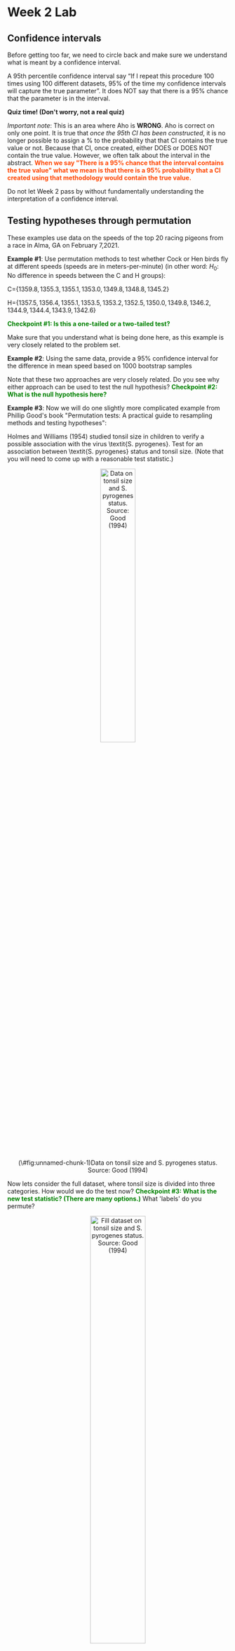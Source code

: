 Week 2 Lab
=============

Confidence intervals
-----------------------

Before getting too far, we need to circle back and make sure we understand what is meant by a confidence interval. 

A 95th percentile confidence interval say “If I repeat this procedure 100 times using 100 different datasets, 95% of the time my confidence intervals will capture the true parameter”. It does NOT say that there is a 95% chance that the parameter is in the interval.

**Quiz time! (Don't worry, not a real quiz)**

*Important note*: This is an area where Aho is **WRONG**. Aho is correct on only one point. It is true that *once the 95th CI has been constructed*, it is no longer possible to assign a $\%$ to the probability that that CI contains the true value or not. Because that CI, once created, either DOES or DOES NOT contain the true value. However, we often talk about the interval in the abstract. **<span style="color: orangered;">When we say "There is a 95$\%$ chance that the interval contains the true value" what we mean is that there is a 95$\%$ probability that a CI created using that methodology would contain the true value.</span>**

Do not let Week 2 pass by without fundamentally understanding the interpretation of a confidence interval. 

Testing hypotheses through permutation
------------------------------------

These examples use data on the speeds of the top 20 racing pigeons from a race in Alma, GA on February 7,2021. 

**Example #1**: Use permutation methods to test whether Cock or Hen birds fly at different speeds (speeds are in meters-per-minute) (in other word: $H_{0}$: No difference in speeds between the C and H groups):

C=$\{1359.8,1355.3,1355.1,1353.0,1349.8,1348.8,1345.2\}$

H=$\{1357.5,1356.4,1355.1,1353.5,1353.2,1352.5,1350.0,1349.8,1346.2,1344.9,1344.4,1343.9,1342.6\}$

**<span style="color: green;">Checkpoint #1: Is this a one-tailed or a two-tailed test?</span>**

Make sure that you understand what is being done here, as this example is very closely related to the problem set.


**Example #2**: Using the same data, provide a 95% confidence interval for the difference in mean speed based on 1000 bootstrap samples

Note that these two approaches are very closely related. Do you see why either approach can be used to test the null hypothesis? **<span style="color: green;">Checkpoint #2: What is the null hypothesis here?</span>**

**Example #3**: Now we will do one slightly more complicated example from Phillip Good's book "Permutation tests: A practical guide to resampling methods and testing hypotheses":

Holmes and Williams (1954) studied tonsil size in children to verify a possible association with the virus \textit{S. pyrogenes}. Test for an association between \textit{S. pyrogenes} status and tonsil size. (Note that you will need to come up with a reasonable test statistic.)

<div class="figure" style="text-align: center">
<img src="Table2categories.png" alt="Data on tonsil size and S. pyrogenes status. Source: Good (1994)" width="40%" />
<p class="caption">(\#fig:unnamed-chunk-1)Data on tonsil size and S. pyrogenes status. Source: Good (1994)</p>
</div>

Now lets consider the full dataset, where tonsil size is divided into three categories. How would we do the test now? **<span style="color: green;">Checkpoint #3: What is the new test statistic? (There are many options.)</span>** What 'labels' do you permute?

<div class="figure" style="text-align: center">
<img src="Table3categories.png" alt="Fill dataset on tonsil size and S. pyrogenes status. Source: Good (1994)" width="50%" />
<p class="caption">(\#fig:unnamed-chunk-2)Fill dataset on tonsil size and S. pyrogenes status. Source: Good (1994)</p>
</div>

Basics of bootstrap and jackknife
------------------------------------

To get started with bootstrap and jackknife techniques, we start by working through a very simple example. First we simulate some data


```r
x<-seq(0,9,by=1)
```

This will constutute our "data". Let's print the result of sampling with replacement to get a sense for it...


```r
table(sample(x,size=length(x),replace=T))
```

```
## 
## 1 2 3 6 7 8 9 
## 2 1 3 1 1 1 1
```

Now we will write a little script to take bootstrap samples and calculate the means of each of these bootstrap samples


```r
xmeans<-vector(length=1000)
for (i in 1:1000)
  {
  xmeans[i]<-mean(sample(x,replace=T))
  }
```

The actual number of bootstrapped samples is arbitrary *at this point* but there are ways of characterizing the precision of the bootstrap (jackknife-after-bootstrap) which might inform the number of bootstrap samples needed. *In practice*, people tend to pick some arbitrary but large number of bootstrap samples because computers are so fast that it is often easy to draw far more samples than are actually needed. When calculation of the statistic is slow (as might be the case if you are using the samples to construct a phylogeny, for example), then you would need to be more concerned with the number of bootstrap samples. 

First, lets just look at a histogram of the bootstrapped means and plot the actual sample mean on the histogram for comparison



```r
hist(xmeans,breaks=30,col="pink")
abline(v=mean(x),lwd=2)
```

<img src="Week-2-lab_files/figure-html/unnamed-chunk-6-1.png" width="672" />

Calculating bias and standard error
-----------------------------------

From these we can calculate the bias and standard deviation for the mean (which is the "statistic"):

$$
\widehat{Bias_{boot}} = \left(\frac{1}{k}\sum^{k}_{i=1}\theta^{*}_{i}\right)-\hat{\theta}
$$


```r
bias.boot<-mean(xmeans)-mean(x)
bias.boot
```

```
## [1] 0.0073
```

```r
hist(xmeans,breaks=30,col="pink")
abline(v=mean(x),lwd=5,col="black")
abline(v=mean(xmeans),lwd=2,col="yellow")
```

<img src="Week-2-lab_files/figure-html/unnamed-chunk-7-1.png" width="672" />

$$
\widehat{s.e._{boot}} = \sqrt{\frac{1}{k-1}\sum^{k}_{i=1}(\theta^{*}_{i}-\bar{\theta^{*}})^{2}}
$$


```r
se.boot<-sd(xmeans)
```

We can find the confidence intervals in two ways:

Method #1: Assume the bootstrap statistics are normally distributed


```r
LL.boot<-mean(xmeans)-1.96*se.boot #where did 1.96 come from?
UL.boot<-mean(xmeans)+1.96*se.boot
LL.boot
```

```
## [1] 2.700943
```

```r
UL.boot
```

```
## [1] 6.313657
```

Method #2: Simply take the quantiles of the bootstrap statistics


```r
quantile(xmeans,c(0.025,0.975))
```

```
##  2.5% 97.5% 
##   2.6   6.3
```

Let's compare this to what we would have gotten if we had used normal distribution theory. First we have to calculate the standard error:


```r
se.normal<-sqrt(var(x)/length(x))
LL.normal<-mean(x)-qt(0.975,length(x)-1)*se.normal
UL.normal<-mean(x)+qt(0.975,length(x)-1)*se.normal
LL.normal
```

```
## [1] 2.334149
```

```r
UL.normal
```

```
## [1] 6.665851
```

In this case, the confidence intervals we got from the normal distribution theory are too wide.

**<span style="color: green;">Checkpoint #4: Does it make sense why the normal distribution theory intervals are too wide?</span>** Because the original were were uniformly distributed, the data has higher variance than would be expected and therefore the standard error is higher than would be expected.

There are two packages that provide functions for bootstrapping, 'boot' and 'boostrap'. We will start by using the 'bootstrap' package, which was originally designed for Efron and Tibshirani's monograph on the bootstrap. 

To test the main functionality of the 'bootstrap' package, we will use the data we already have. The 'bootstrap' function requires the input of a user-defined function to calculate the statistic of interest. Here I will write a function that calculates the mean of the input values.


```r
library(bootstrap)
theta<-function(x)
  {
    mean(x)
  }
results<-bootstrap(x=x,nboot=1000,theta=theta)
results
```

```
## $thetastar
##    [1] 4.7 4.0 4.0 4.2 5.2 5.5 3.9 5.0 5.0 5.1 5.1 4.5 6.1 3.6 5.4 5.2 5.0 3.6
##   [19] 2.9 5.2 5.8 3.8 5.1 2.8 3.6 5.7 2.1 4.6 5.2 3.9 3.9 2.4 4.3 3.5 5.2 4.1
##   [37] 5.0 6.2 5.0 4.2 4.7 4.7 6.2 3.0 6.3 4.0 3.5 3.6 6.1 3.9 4.3 4.6 4.2 5.0
##   [55] 4.1 3.4 2.0 4.4 4.0 4.1 5.1 3.7 5.8 5.0 5.9 3.5 4.9 5.5 4.7 4.8 3.6 4.2
##   [73] 4.0 5.1 4.6 5.0 5.9 5.5 4.7 3.1 4.7 5.8 6.3 5.8 5.5 5.2 4.5 4.2 4.1 5.2
##   [91] 5.8 5.0 3.5 5.9 3.9 5.4 4.0 4.0 4.8 4.2 4.1 4.2 4.5 2.9 6.2 6.0 5.2 5.2
##  [109] 5.4 5.0 4.3 5.8 5.3 4.7 3.3 4.7 4.0 5.7 2.4 4.9 4.4 5.9 5.1 4.3 3.5 4.6
##  [127] 4.3 5.9 4.4 3.4 3.4 3.9 3.1 4.7 4.0 5.0 6.0 5.0 6.5 5.7 4.3 4.9 4.9 3.9
##  [145] 4.4 5.2 4.7 5.2 3.4 3.4 5.7 4.0 4.8 4.0 4.4 4.1 4.2 3.4 3.6 4.0 5.9 4.9
##  [163] 5.1 4.7 7.7 3.9 4.6 6.7 5.0 4.2 4.0 4.7 5.4 3.9 3.3 4.5 2.9 4.9 3.7 3.2
##  [181] 4.2 2.1 4.9 3.8 5.5 3.6 4.5 3.9 5.2 3.6 5.5 5.6 4.6 3.9 4.4 4.3 5.3 4.7
##  [199] 4.4 5.1 3.9 5.8 4.6 3.7 3.6 4.3 4.4 4.3 4.5 3.7 2.9 4.4 5.3 3.2 4.4 4.4
##  [217] 4.2 4.8 4.5 4.7 4.6 4.7 4.8 3.8 2.9 4.2 4.5 4.2 5.6 4.9 4.6 4.9 4.1 4.4
##  [235] 3.7 2.2 3.6 4.3 4.6 3.4 3.5 4.5 5.5 4.6 3.5 4.0 2.9 3.8 5.5 4.7 4.4 5.2
##  [253] 4.7 5.4 4.5 2.6 5.3 5.7 4.8 4.9 5.0 6.8 5.2 5.0 4.4 5.6 3.4 3.8 2.8 4.9
##  [271] 5.3 5.0 4.8 4.0 3.9 5.3 5.3 4.3 3.8 4.6 4.9 4.4 4.7 5.0 5.0 4.5 3.4 5.8
##  [289] 4.9 5.7 4.1 5.8 7.2 4.4 3.8 3.9 4.6 4.6 4.3 3.9 3.8 4.4 4.3 4.1 3.8 4.0
##  [307] 3.0 3.8 5.6 3.6 5.7 4.6 4.1 3.8 3.8 6.2 5.3 4.2 2.1 5.3 3.4 3.0 4.4 5.5
##  [325] 3.8 4.8 3.6 3.2 4.7 4.5 6.0 2.6 4.7 6.8 5.8 5.1 5.9 4.1 2.5 4.9 4.7 5.0
##  [343] 4.4 5.7 5.3 5.0 3.8 4.2 5.3 3.8 5.2 4.8 3.4 4.6 3.6 3.3 4.1 4.9 4.2 4.3
##  [361] 4.7 3.8 4.3 5.4 4.4 4.8 3.4 3.7 4.0 3.8 4.1 4.5 5.0 3.4 5.2 4.7 4.5 3.9
##  [379] 4.3 4.2 4.3 4.9 4.4 5.3 3.6 6.0 2.8 4.0 6.7 4.1 3.6 2.8 4.5 5.7 4.5 5.1
##  [397] 4.6 5.5 6.9 5.3 5.0 5.9 4.4 5.9 4.2 3.8 3.5 3.6 4.2 3.8 6.0 6.2 4.0 7.0
##  [415] 2.9 3.6 4.3 4.7 2.9 4.7 5.0 3.7 5.0 4.2 4.3 4.4 5.8 5.7 5.8 3.8 4.3 3.9
##  [433] 5.1 3.4 3.6 4.9 5.2 4.7 5.4 5.0 4.9 5.3 6.4 3.6 6.2 6.4 4.5 6.4 3.6 4.6
##  [451] 4.6 2.8 3.1 3.4 5.6 4.9 5.7 4.3 5.4 6.0 3.9 5.5 3.8 5.0 3.3 4.3 4.7 4.9
##  [469] 3.8 3.3 3.2 4.3 3.1 4.8 5.0 5.2 3.1 5.8 2.7 4.2 6.1 3.9 4.1 3.8 4.5 5.1
##  [487] 3.5 3.8 5.1 5.1 4.2 4.4 4.5 2.3 3.7 6.3 4.1 4.6 4.0 4.2 7.3 3.9 4.0 3.0
##  [505] 5.3 6.4 4.5 5.3 4.0 4.5 6.0 2.8 4.0 2.7 2.9 3.8 4.9 5.2 5.1 4.8 3.4 6.1
##  [523] 3.6 4.7 6.9 6.4 5.2 3.1 5.1 5.0 5.8 3.6 4.2 5.2 5.1 5.1 4.8 5.5 4.6 4.2
##  [541] 2.9 4.4 6.4 5.1 5.1 4.4 3.8 3.3 3.9 4.7 4.4 3.9 4.3 4.8 5.6 5.2 5.4 3.5
##  [559] 5.4 5.7 4.8 5.5 3.4 5.1 6.1 4.6 4.7 4.7 4.6 2.9 5.8 3.9 3.4 5.1 3.8 3.4
##  [577] 3.7 3.0 4.8 5.3 4.1 3.8 4.3 6.8 3.6 4.7 5.5 5.6 3.9 5.3 3.5 2.7 4.6 4.9
##  [595] 3.9 3.5 2.2 4.7 3.4 4.2 3.4 6.2 5.1 5.6 4.0 3.0 5.5 5.2 3.9 5.6 3.1 5.2
##  [613] 4.3 5.9 5.1 5.0 3.9 5.2 5.4 5.2 5.4 4.6 4.0 5.0 4.1 3.5 5.6 3.7 3.8 4.4
##  [631] 3.4 4.8 6.0 3.4 4.5 5.1 4.0 4.8 4.8 4.6 3.2 4.5 3.1 4.8 4.4 3.7 4.1 6.6
##  [649] 3.4 3.6 4.8 5.4 5.5 4.5 4.1 3.0 4.0 4.6 4.5 4.8 4.7 4.4 4.8 5.0 4.2 3.1
##  [667] 3.2 4.6 5.9 5.0 4.5 3.6 3.3 4.4 3.1 5.3 3.7 6.1 3.6 4.4 4.3 5.4 6.1 5.8
##  [685] 4.5 5.1 3.5 5.0 4.2 3.8 5.1 4.6 4.3 5.6 5.9 5.7 4.6 3.8 4.4 3.7 5.4 5.1
##  [703] 4.1 4.0 5.8 4.8 5.2 5.9 4.0 5.3 4.8 2.8 4.2 4.0 4.7 5.5 3.2 4.2 5.7 2.9
##  [721] 3.7 3.8 3.8 3.2 5.5 4.2 4.9 3.4 5.0 4.5 3.3 4.5 4.3 5.4 5.8 4.6 5.1 3.8
##  [739] 4.9 5.2 4.9 5.6 4.0 3.6 4.8 3.9 7.0 4.6 4.7 3.1 4.6 4.8 4.1 5.0 4.3 3.9
##  [757] 6.3 3.2 6.2 5.6 3.8 5.6 4.4 4.2 3.0 5.6 5.0 5.0 2.4 6.5 4.3 3.9 4.6 4.9
##  [775] 3.3 4.4 4.2 5.8 2.6 6.1 5.3 4.3 3.0 4.8 3.5 4.6 5.1 4.1 3.7 4.8 5.3 6.8
##  [793] 4.8 5.6 4.5 5.3 5.4 4.3 4.1 4.9 5.5 4.0 4.2 4.8 4.9 6.5 4.4 4.6 3.6 2.4
##  [811] 4.3 3.2 4.6 3.3 4.7 3.5 4.0 5.6 3.4 4.9 6.2 3.9 4.3 4.5 5.8 3.7 4.3 4.6
##  [829] 4.4 4.5 2.9 4.9 5.0 2.6 4.1 4.3 5.8 4.3 5.9 4.1 5.4 5.1 3.8 4.1 2.9 4.9
##  [847] 5.2 4.6 5.3 4.8 4.1 3.7 4.7 3.0 3.4 4.5 5.5 4.5 3.0 6.3 4.2 5.3 4.1 6.8
##  [865] 4.7 4.6 3.7 4.1 4.1 3.9 5.6 5.3 4.2 5.8 4.1 4.3 3.9 5.7 5.2 5.0 4.0 4.7
##  [883] 3.5 3.0 4.4 5.8 5.0 6.0 5.6 5.3 4.6 3.5 6.6 2.8 4.3 5.7 4.2 5.1 4.7 5.7
##  [901] 5.8 5.2 4.5 3.7 4.8 3.2 3.1 3.9 3.4 4.8 5.7 3.5 5.5 5.5 5.6 5.4 3.9 5.3
##  [919] 3.4 5.6 3.2 4.9 3.5 4.9 4.5 5.2 4.6 5.4 4.4 5.0 5.0 4.4 4.3 6.8 4.7 5.1
##  [937] 3.5 5.7 5.7 5.2 4.8 4.9 4.7 3.5 4.8 3.9 4.2 3.4 4.1 3.9 5.9 4.5 5.4 3.2
##  [955] 4.2 3.7 6.1 4.5 4.6 5.0 3.4 2.2 4.6 3.7 3.0 5.1 3.0 4.9 3.7 5.2 5.4 6.0
##  [973] 4.9 4.8 3.3 4.9 3.7 4.5 6.3 3.7 5.2 5.1 4.5 5.1 4.2 5.9 3.8 2.0 4.5 3.1
##  [991] 5.5 4.8 4.9 5.6 3.6 3.1 2.8 3.8 5.3 4.6
## 
## $func.thetastar
## NULL
## 
## $jack.boot.val
## NULL
## 
## $jack.boot.se
## NULL
## 
## $call
## bootstrap(x = x, nboot = 1000, theta = theta)
```

```r
quantile(results$thetastar,c(0.025,0.975))
```

```
##  2.5% 97.5% 
##   2.8   6.4
```

Notice that we get exactly what we got last time. This illustrates an important point, which is that the bootstrap functions are often no easier to use than something you could write yourself.

You can also define a function of the bootstrapped statistics (we have been calling this theta) to pull out immediately any summary statistics you are interested in from the bootstrapped thetas.

Here I will write a function that calculates the bias of my estimate of the mean (which is 4.5 [i.e. the mean of the number 0,1,2,3,4,5,6,7,8,9])


```r
bias<-function(x)
  {
  mean(x)-4.5
  }
results<-bootstrap(x=x,nboot=1000,theta=theta,func=bias)
results
```

```
## $thetastar
##    [1] 4.6 4.0 4.0 3.9 4.5 5.1 4.4 4.7 2.4 4.9 4.4 5.0 4.6 5.2 5.3 3.2 4.9 4.3
##   [19] 3.2 4.1 4.0 5.4 5.3 4.7 5.1 5.3 5.1 4.9 4.7 4.3 5.0 6.0 5.2 4.7 4.2 5.1
##   [37] 4.0 5.4 2.9 4.2 3.2 3.9 5.0 4.4 4.6 3.6 4.7 4.7 5.8 4.1 4.3 5.3 4.7 3.4
##   [55] 5.7 3.6 4.1 2.5 5.1 4.1 6.3 3.2 4.6 3.6 3.5 4.8 5.0 4.5 4.7 5.3 5.2 5.3
##   [73] 5.1 5.5 3.0 4.6 2.2 5.2 4.8 5.3 3.9 5.9 4.8 4.2 4.3 4.6 4.4 5.9 4.2 5.5
##   [91] 3.6 2.9 4.1 5.7 5.2 4.8 4.6 3.8 6.5 3.5 4.8 3.6 3.5 5.6 4.2 5.6 4.3 3.9
##  [109] 3.8 3.5 3.7 2.4 4.5 3.9 3.6 4.5 4.6 4.1 2.6 4.4 2.9 4.6 4.6 3.7 3.1 4.0
##  [127] 4.8 4.2 4.9 5.6 3.8 4.1 5.0 3.8 2.7 3.0 4.3 5.1 6.0 4.8 4.8 5.0 5.4 4.1
##  [145] 4.7 4.3 6.0 3.6 5.0 7.2 4.5 3.7 4.6 2.9 3.6 3.5 5.1 3.8 3.7 6.2 3.8 3.1
##  [163] 4.8 4.6 4.3 3.6 2.8 4.7 3.6 3.9 4.9 5.2 5.9 4.9 3.8 4.8 5.1 5.3 4.6 4.7
##  [181] 3.5 3.3 5.2 4.3 4.0 7.1 5.2 4.0 4.7 4.9 5.8 4.8 5.5 4.2 4.7 4.5 4.1 5.4
##  [199] 4.1 5.3 3.7 6.6 6.2 4.3 3.3 4.6 3.4 5.1 5.4 4.8 5.2 4.3 3.9 5.7 5.9 3.0
##  [217] 4.7 4.6 4.3 4.4 4.4 4.4 4.4 4.1 6.0 3.0 3.3 6.1 5.5 4.5 4.0 5.2 4.4 7.1
##  [235] 4.3 4.8 4.3 4.3 4.4 3.6 4.8 3.9 5.9 4.9 5.0 2.9 3.8 4.2 5.4 4.5 5.3 3.6
##  [253] 4.2 3.4 6.2 4.3 4.5 5.0 4.4 4.5 3.4 3.4 5.5 2.9 4.0 4.7 3.1 4.2 5.6 4.1
##  [271] 4.4 4.8 4.0 4.8 6.1 4.8 4.8 4.1 4.2 5.6 3.8 4.6 4.9 3.6 4.4 5.3 4.5 4.9
##  [289] 4.3 4.8 3.7 4.3 4.7 4.4 5.6 5.0 5.1 5.5 3.7 4.2 4.6 3.6 7.0 3.4 5.2 3.9
##  [307] 4.5 2.3 5.0 5.4 3.1 4.8 5.8 4.2 5.1 3.9 4.1 3.7 4.9 3.1 5.0 3.9 4.0 4.5
##  [325] 3.7 3.8 4.8 5.7 5.8 3.4 3.3 5.7 3.9 4.4 6.0 3.0 2.8 4.9 5.0 5.1 4.3 4.4
##  [343] 2.6 4.6 4.4 4.0 4.5 2.2 3.0 3.5 3.6 5.4 4.8 5.0 5.1 3.7 4.8 4.9 4.1 5.5
##  [361] 5.2 5.5 4.7 6.8 4.5 6.0 3.2 4.6 5.1 4.7 5.4 5.1 5.0 5.6 4.0 4.7 3.5 5.1
##  [379] 5.6 2.3 1.9 5.4 3.6 5.3 5.9 3.9 4.5 4.2 3.9 4.2 4.1 4.1 4.9 5.7 3.1 5.3
##  [397] 5.3 3.9 4.9 3.7 4.3 3.6 5.6 4.1 6.1 5.0 6.3 4.4 4.5 4.1 3.6 5.8 5.4 6.1
##  [415] 4.4 5.3 6.0 4.2 5.1 5.0 4.7 5.6 3.5 6.1 4.3 4.4 5.5 2.4 6.0 4.5 5.5 6.2
##  [433] 4.3 3.9 5.1 3.4 3.6 5.7 3.5 5.4 4.6 5.1 5.2 4.7 4.4 4.2 4.4 3.8 3.8 3.6
##  [451] 5.0 5.3 4.4 4.5 2.9 3.6 3.2 3.8 5.4 4.3 4.1 4.9 3.7 5.5 4.9 4.5 2.9 4.9
##  [469] 6.2 5.4 3.9 3.9 3.8 4.8 3.5 4.3 5.7 5.8 3.0 5.1 3.7 4.9 3.6 6.3 5.9 4.2
##  [487] 5.4 5.0 5.1 4.6 3.8 4.1 3.2 4.5 4.2 3.5 4.1 4.0 6.0 4.1 3.3 2.5 3.9 4.0
##  [505] 3.3 6.1 4.4 5.7 5.5 4.1 3.9 4.3 6.2 3.9 3.3 5.2 3.9 2.5 3.7 4.9 5.9 4.4
##  [523] 5.4 4.8 5.1 4.6 4.9 6.4 3.4 4.9 4.6 3.2 5.7 4.6 5.5 3.7 4.9 4.4 6.2 5.9
##  [541] 6.5 4.5 4.4 4.6 3.8 3.9 4.4 3.4 5.3 5.5 5.9 5.3 5.2 3.1 5.8 4.5 4.2 5.7
##  [559] 4.4 3.3 4.4 3.4 2.9 3.7 4.1 4.9 4.7 5.1 4.4 4.0 3.6 4.4 4.3 3.4 3.7 5.6
##  [577] 3.8 3.0 3.9 4.0 5.9 3.6 3.9 5.1 4.5 4.6 4.2 6.2 3.9 5.4 5.0 4.4 4.1 4.5
##  [595] 5.5 3.8 5.4 4.4 5.5 4.7 3.9 4.3 5.6 3.2 4.8 3.5 4.4 6.0 3.0 4.6 3.1 3.6
##  [613] 5.8 3.3 3.5 4.3 4.1 3.7 4.6 3.4 4.4 5.4 4.8 4.2 6.6 5.1 3.9 3.7 3.4 4.5
##  [631] 3.7 5.1 4.1 5.9 6.1 5.4 4.3 5.5 4.4 6.7 4.6 3.7 4.0 4.9 3.9 3.4 5.6 3.2
##  [649] 5.1 4.3 5.1 5.4 4.4 3.8 3.5 5.2 3.3 4.8 4.8 5.0 5.5 3.9 4.6 4.4 2.9 5.3
##  [667] 4.1 4.8 4.2 3.3 3.3 4.7 4.4 4.2 2.9 4.5 5.5 4.9 4.6 5.2 4.2 5.1 5.5 4.3
##  [685] 6.1 5.9 4.3 6.0 3.5 4.6 5.6 5.0 4.7 4.3 5.7 5.0 4.7 4.5 6.1 5.1 5.4 5.0
##  [703] 4.2 4.9 4.7 4.1 4.0 3.7 3.8 5.7 3.3 4.7 3.4 4.5 4.1 4.2 3.3 4.4 4.5 4.2
##  [721] 5.4 5.7 3.5 4.6 4.6 5.4 5.4 3.5 4.6 4.3 3.7 4.5 4.8 3.4 4.3 5.0 3.2 5.1
##  [739] 5.2 3.6 3.6 4.8 3.3 5.4 5.3 4.9 4.8 6.9 4.4 4.2 4.4 4.1 4.9 5.1 2.7 3.5
##  [757] 5.5 4.6 4.1 3.2 5.7 4.9 4.0 4.2 3.9 4.6 4.0 3.9 5.0 6.7 5.5 4.8 3.2 5.8
##  [775] 3.3 3.5 3.9 3.6 3.8 3.2 3.2 4.4 5.0 4.4 3.8 4.7 3.4 4.0 4.6 3.9 5.1 4.9
##  [793] 2.4 4.8 3.6 2.5 5.6 4.4 4.6 5.2 5.4 4.0 4.0 4.6 4.0 3.7 2.8 4.3 3.4 3.7
##  [811] 4.9 4.3 4.5 6.9 6.4 5.0 4.2 3.7 3.7 5.3 4.4 4.1 3.8 4.8 4.3 3.6 3.9 5.2
##  [829] 5.4 4.9 5.2 3.8 3.7 4.2 4.7 3.9 3.5 5.3 5.3 4.7 3.7 4.2 5.8 3.7 4.2 5.1
##  [847] 2.8 5.0 3.9 3.9 5.0 5.2 6.0 5.1 5.9 3.9 5.7 7.6 3.9 2.1 3.9 4.2 5.2 4.5
##  [865] 5.7 5.0 2.7 5.4 5.1 5.5 5.1 6.3 3.2 4.7 4.8 4.3 5.5 3.9 4.8 3.9 5.7 3.6
##  [883] 5.5 5.1 4.5 4.0 5.3 3.9 4.4 5.9 4.2 3.8 4.3 3.9 3.5 4.9 4.2 4.6 5.9 6.3
##  [901] 4.4 3.2 3.7 4.7 3.8 5.0 3.1 3.7 3.9 4.0 4.1 4.9 5.5 5.2 4.5 4.6 4.5 3.9
##  [919] 5.0 3.8 4.3 6.0 5.7 4.8 3.3 4.8 4.8 4.1 6.4 4.5 3.7 4.6 4.9 3.9 3.5 4.4
##  [937] 5.0 3.8 6.4 5.6 5.5 3.9 4.1 5.2 5.2 4.3 3.9 4.6 4.8 6.1 4.9 3.6 2.8 4.2
##  [955] 5.8 4.2 4.7 5.4 6.5 6.2 3.0 5.5 4.3 5.5 5.6 2.9 4.0 4.1 7.0 4.5 2.0 5.1
##  [973] 3.9 4.4 4.9 4.1 3.9 4.4 4.9 4.9 3.7 3.5 5.8 5.4 4.4 3.8 5.2 4.3 5.3 5.0
##  [991] 5.0 5.3 4.9 4.7 5.4 3.2 4.4 3.2 4.5 6.5
## 
## $func.thetastar
## [1] 0.016
## 
## $jack.boot.val
##  [1]  0.49531680  0.40000000  0.29799427  0.17323529  0.09147727  0.03684211
##  [7] -0.20306407 -0.20862534 -0.31929825 -0.50426136
## 
## $jack.boot.se
## [1] 0.9334415
## 
## $call
## bootstrap(x = x, nboot = 1000, theta = theta, func = bias)
```

Compare this to 'bias.boot' (our result from above). Why might it not be the same? Try running the same section of code several times. See how the value of the bias ($func.thetastar) jumps around? We should not be surprised by this because we can look at the jackknife-after-bootstrap estimate of the standard error of the function (in this case, that function is the bias) and we can see that it is not so small that we wouldn't expect some variation in these values.

Remember, everything we have discussed today are estimates. The statistic as applied to your data will change with new data, as will the standard error, the confidence intervals - everything! All of these values have sampling distributions and are subject to change if you repeated the procedure with new data.

Note that we can calculate any function of $\theta^{*}$. A simple example would be the 72nd percentile:


```r
perc72<-function(x)
  {
  quantile(x,probs=c(0.72))
  }
results<-bootstrap(x=x,nboot=1000,theta=theta,func=perc72)
results
```

```
## $thetastar
##    [1] 5.2 3.2 4.2 5.0 3.9 3.8 3.3 4.6 5.4 4.4 3.4 5.4 3.6 3.1 3.8 5.5 4.5 3.8
##   [19] 6.4 5.3 4.6 4.4 3.4 5.8 4.8 4.1 6.2 3.2 3.5 5.1 3.3 4.3 4.3 2.9 4.2 2.6
##   [37] 5.8 3.4 5.2 5.4 4.5 4.3 5.5 3.0 3.2 3.9 4.7 4.3 6.7 4.1 4.8 4.4 4.9 2.8
##   [55] 4.9 4.8 4.9 4.0 5.0 4.5 4.4 6.1 3.5 2.8 4.6 4.0 5.0 4.9 5.8 5.1 4.2 5.4
##   [73] 5.1 4.8 3.7 6.1 2.9 5.6 3.2 5.8 2.9 5.0 3.8 4.8 2.7 3.7 4.3 4.1 3.6 5.4
##   [91] 6.1 4.1 4.5 5.4 4.8 5.4 6.0 3.6 3.9 5.4 4.6 3.0 4.8 4.6 4.1 3.7 5.8 4.5
##  [109] 3.7 4.5 4.2 5.2 3.9 3.3 5.8 4.8 5.2 3.8 4.3 1.8 6.3 3.8 4.0 3.9 4.3 4.9
##  [127] 5.2 3.0 7.1 3.1 4.3 4.8 6.8 4.3 4.5 4.8 5.2 3.4 4.6 5.5 2.9 3.8 4.3 3.7
##  [145] 4.9 5.5 4.8 4.8 5.1 4.0 3.4 5.2 4.6 5.7 4.2 4.3 3.8 5.5 6.0 4.4 4.4 5.7
##  [163] 5.7 4.5 4.4 5.4 5.0 4.7 5.4 3.3 4.0 6.0 4.8 3.7 5.7 5.2 4.3 2.7 4.6 5.1
##  [181] 4.3 4.6 3.5 5.3 5.5 4.1 2.9 2.7 3.6 3.8 3.8 4.6 4.6 3.9 5.2 3.9 4.9 5.0
##  [199] 5.4 4.3 3.9 4.1 5.5 5.4 6.1 5.7 6.4 4.6 4.5 4.6 6.3 2.9 3.8 5.2 3.8 4.1
##  [217] 5.0 4.1 6.0 4.3 4.3 4.4 2.9 4.8 4.3 4.7 4.4 3.3 5.7 5.4 2.2 4.5 4.4 4.8
##  [235] 5.1 5.3 2.2 5.2 4.2 4.9 2.9 4.0 5.2 3.8 5.2 2.4 4.9 4.9 5.3 5.0 6.3 5.6
##  [253] 5.5 4.1 5.4 4.5 3.1 4.7 3.9 4.3 4.9 5.9 4.9 4.5 4.5 2.9 3.6 4.7 4.1 6.0
##  [271] 4.5 4.2 3.8 3.3 4.1 3.9 4.4 5.3 3.8 5.0 5.0 3.1 5.8 5.6 4.2 3.8 2.6 3.4
##  [289] 5.5 3.2 3.8 4.0 4.5 3.8 5.2 3.5 3.1 4.0 4.1 4.8 6.2 4.1 3.7 3.7 4.8 3.8
##  [307] 3.2 4.7 3.5 3.1 4.7 5.1 4.8 4.7 4.3 5.6 4.9 3.1 3.2 4.9 4.6 4.7 5.7 4.6
##  [325] 4.2 4.5 4.3 5.5 4.3 5.1 3.4 5.0 4.0 4.0 4.3 2.7 4.6 5.8 4.6 5.0 4.8 5.7
##  [343] 3.6 4.8 4.6 5.4 5.0 6.0 5.7 4.2 4.5 3.0 5.1 4.3 4.9 3.9 5.2 4.4 3.4 4.9
##  [361] 4.3 4.0 5.6 5.3 5.4 1.9 3.1 4.3 5.6 3.8 6.5 5.7 6.8 4.8 3.7 3.4 4.7 3.4
##  [379] 4.0 3.3 2.6 4.5 3.7 2.4 3.8 4.4 3.3 4.2 4.2 3.4 4.2 4.6 3.3 5.1 4.5 5.4
##  [397] 4.8 4.1 4.8 4.9 5.7 6.4 4.2 4.7 4.0 5.8 5.9 4.6 3.5 5.2 5.4 4.0 3.4 4.8
##  [415] 3.4 3.7 3.2 3.4 5.5 4.1 3.7 4.9 3.2 3.4 2.9 4.5 5.9 3.8 4.2 4.9 6.7 4.2
##  [433] 5.0 4.2 4.8 5.0 3.7 4.5 4.9 6.1 3.8 5.3 3.2 4.7 5.4 4.1 4.0 3.9 5.2 3.5
##  [451] 3.9 6.0 4.6 5.0 3.4 5.8 3.4 3.1 3.8 4.2 4.0 3.5 4.3 5.1 4.5 4.9 3.1 4.9
##  [469] 7.0 4.8 4.5 5.2 5.3 4.2 5.2 4.0 3.9 5.0 5.0 3.7 4.9 4.4 5.4 6.1 4.4 3.9
##  [487] 5.2 4.2 2.6 6.3 5.5 5.0 4.8 3.6 4.7 4.7 4.9 4.8 4.3 4.8 4.9 4.2 5.0 4.9
##  [505] 4.0 3.9 4.2 4.5 4.5 4.2 4.3 4.8 3.0 4.1 3.3 3.7 4.6 3.0 6.2 5.8 4.1 3.8
##  [523] 7.0 4.9 4.2 5.4 2.4 4.8 4.6 4.6 5.6 3.8 4.6 3.8 6.2 5.5 6.5 4.5 5.7 5.1
##  [541] 6.3 3.9 3.8 2.4 4.3 3.7 4.6 3.6 3.7 5.2 3.1 6.5 5.3 5.5 4.9 5.1 3.9 3.2
##  [559] 5.6 2.8 3.6 2.9 3.4 5.6 5.4 4.2 6.7 4.7 3.9 4.4 5.1 5.0 5.2 5.0 4.0 4.8
##  [577] 6.5 4.7 4.1 4.8 4.9 4.1 4.8 3.8 5.6 4.5 3.9 3.9 4.4 3.7 4.2 5.4 4.6 3.9
##  [595] 3.7 3.6 5.1 4.9 3.7 6.1 4.7 4.9 4.2 3.4 4.2 4.8 5.9 3.6 5.3 3.0 4.3 4.6
##  [613] 4.2 5.1 4.3 4.4 5.4 5.6 4.7 3.2 3.9 4.8 4.2 6.3 5.0 3.2 4.5 3.6 4.2 5.9
##  [631] 6.3 3.3 3.9 5.0 4.5 2.2 3.8 5.5 5.5 4.0 5.5 3.4 4.0 5.0 4.8 4.5 4.9 4.0
##  [649] 4.6 5.0 3.9 2.8 4.5 6.1 4.8 4.5 3.6 4.7 5.4 3.7 5.2 4.2 5.4 5.7 3.3 2.2
##  [667] 2.9 4.1 4.5 6.2 5.0 4.2 4.9 3.6 5.6 4.8 5.7 5.9 4.0 2.6 4.5 5.6 5.1 4.8
##  [685] 4.9 5.3 4.0 4.1 5.4 4.6 5.7 4.7 3.3 5.5 3.9 4.8 4.5 4.4 5.3 4.8 6.1 4.6
##  [703] 3.2 5.8 6.7 4.3 4.7 4.2 5.8 5.0 6.2 3.1 6.2 4.4 3.4 3.9 4.6 4.1 6.2 4.5
##  [721] 4.3 4.0 4.4 2.8 5.0 4.4 4.2 6.3 3.4 5.7 3.5 3.9 3.0 4.3 3.8 4.6 4.0 4.8
##  [739] 4.7 4.9 4.2 4.5 3.5 5.2 3.9 5.3 4.6 5.3 2.5 4.9 4.0 3.9 3.1 4.2 3.8 6.1
##  [757] 4.5 5.6 5.0 4.7 3.0 4.8 3.7 4.3 5.5 5.8 4.5 3.6 5.3 4.1 3.7 5.3 4.1 4.9
##  [775] 5.8 4.6 3.0 3.0 4.7 3.9 4.2 5.5 3.8 4.9 4.1 5.1 5.0 5.8 5.0 5.1 4.8 4.5
##  [793] 3.6 5.3 5.7 3.7 4.2 4.1 2.9 5.2 3.3 5.3 4.4 5.0 6.0 5.0 5.2 5.7 5.4 5.3
##  [811] 4.9 3.9 3.9 5.3 3.7 3.8 6.2 3.7 3.4 4.8 4.3 5.4 5.9 6.3 4.5 2.3 4.1 3.6
##  [829] 6.7 5.6 4.4 5.2 3.7 4.6 2.9 3.6 3.9 3.2 4.6 5.8 4.0 4.7 3.5 2.3 4.1 5.1
##  [847] 3.6 5.3 4.6 3.5 2.7 4.9 5.0 5.3 4.2 4.0 4.6 5.9 3.7 4.4 4.6 6.4 4.7 4.4
##  [865] 3.5 3.5 4.0 3.1 5.3 5.6 3.3 5.7 3.4 4.3 5.3 4.1 4.0 5.4 5.5 5.9 3.7 3.3
##  [883] 4.5 5.4 5.0 6.1 5.1 5.3 3.6 5.4 3.6 4.0 6.1 4.8 3.9 3.9 6.2 5.9 5.7 5.6
##  [901] 5.4 5.7 5.0 5.0 4.6 5.5 4.6 4.5 5.1 4.3 4.9 4.4 3.2 4.9 5.6 4.7 4.3 4.3
##  [919] 4.5 3.9 6.1 5.4 5.9 4.7 2.9 4.7 4.7 4.8 5.2 3.4 6.1 3.1 3.7 3.2 5.0 3.0
##  [937] 5.4 3.9 5.1 4.5 4.8 5.1 5.5 4.3 4.6 4.8 5.5 5.5 4.1 4.4 4.8 2.8 4.4 4.7
##  [955] 4.4 4.1 6.4 5.3 5.3 4.4 5.6 4.4 4.6 5.1 4.7 5.9 5.3 4.7 4.8 4.6 3.8 6.1
##  [973] 4.0 3.7 5.1 5.3 4.6 5.2 4.1 3.5 4.4 5.0 3.8 4.1 4.0 4.9 5.3 3.3 4.6 4.5
##  [991] 3.7 5.3 3.3 3.7 5.1 4.5 5.0 4.7 5.0 3.6
## 
## $func.thetastar
## 72% 
##   5 
## 
## $jack.boot.val
##  [1] 5.50 5.44 5.20 5.30 5.10 5.10 5.00 4.80 4.60 4.50
## 
## $jack.boot.se
## [1] 0.9555082
## 
## $call
## bootstrap(x = x, nboot = 1000, theta = theta, func = perc72)
```

On Tuesday we went over an example in which we bootstrapped the correlation coefficient between LSAT scores and GPA. To do that, we sampled pairs of (LSAT,GPA) data with replacement. Here is a little script that would do something like that using (X,Y) data that are independently drawn from the normal distribution


```r
xdata<-matrix(rnorm(30),ncol=2)
```

Everyone's data is going to be different. With such a small sample size, it would be easy to get a positive or negative correlation by random change, but on average across everyone's datasets, there should be zero correlation because the two columns are drawn independently.


```r
n<-15
theta<-function(x,xdata)
  {
  cor(xdata[x,1],xdata[x,2])
  }
results<-bootstrap(x=1:n,nboot=50,theta=theta,xdata=xdata) 
#NB: xdata is passed to the theta function, not needed for bootstrap function itself
```

Notice the parameters that get passed to the 'bootstrap' function are: (1) the indexes which will be sampled with replacement. This is different that the raw data but the end result is the same because both the indices and the raw data get passed to the function 'theta' (2) the number of bootrapped samples (in this case 50) (3) the function to calculate the statistic (4) the raw data.

Lets look at a histogram of the bootstrapped statistics $\theta^{*}$ and draw a vertical line for the statistic as applied to the original data.


```r
hist(results$thetastar,breaks=30,col="pink")
abline(v=cor(xdata[,1],xdata[,2]),lwd=2)
```

<img src="Week-2-lab_files/figure-html/unnamed-chunk-17-1.png" width="672" />

Parametric bootstrap
---------------------

Let's do one quick example of a parametric bootstrap. We haven't introduced distributions yet (except for the Gaussian, or Normal, distribution, which is the most familiar), so lets spend a few minutes exploring the Gamma distribution, just so we have it to work with for testing out parametric bootstrap. All we need to know is that the Gamma distribution is a continuous, non-negative distribution that takes two parameters, which we call "shape" and "rate". Lets plot a few examples just to see what a Gamma distribution looks like. (Note that the Gamma distribution can be parameterized by "shape" and "rate" OR by "shape" and "scale", where "scale" is just 1/"rate". R will allow you to use either (shape,rate) or (shape,scale) as long as you specify which you are providing.

<img src="Week-2-lab_files/figure-html/unnamed-chunk-18-1.png" width="672" />


Let's generate some fairly sparse data from a Gamma distribution


```r
original.data<-rgamma(10,3,5)
```

and calculate the skew of the data using the R function 'skewness' from the 'moments' package. 


```r
library(moments)
theta<-skewness(original.data)
head(theta)
```

```
## [1] 1.295119
```

What is skew? Skew describes how assymetric a distribution is. A distribution with a positive skew is a distribution that is "slumped over" to the right, with a right tail that is longer than the left tail. Alternatively, a distribution with negative skew has a longer left tail. Here we are just using it for illustration, as a property of a distribution that you may want to estimate using your data.

Lets use 'fitdistr' to fit a gamma distribution to these data. This function is an extremely handy function that takes in your data, the name of the distribution you are fitting, and some starting values (for the estimation optimizer under the hood), and it will return the parameter values (and their standard errors). We will learn in a couple weeks how R is doing this, but for now we will just use it out of the box. (Because we generated the data, we happen to know that the data are gamma distributed. In general we wouldn't know that, and we will see in a second that our assumption about the shape of the data really does make a difference.)


```r
library(MASS)
fit<-fitdistr(original.data,dgamma,list(shape=1,rate=1))
```

```
## Warning in densfun(x, parm[1], parm[2], ...): NaNs produced
```

```r
# fit<-fitdistr(original.data,"gamma")
# The second version would also work.
fit
```

```
##     shape       rate  
##   4.556370   9.572778 
##  (1.967615) (4.370386)
```

Now lets sample with replacement from this new distribution and calculate the skewness at each step:


```r
results<-c()
for (i in 1:1000)
  {
  x.star<-rgamma(length(original.data),shape=fit$estimate[1],rate=fit$estimate[2])
  results<-c(results,skewness(x.star))
  }
head(results)
```

```
## [1] 1.8792439 0.3487101 0.7505952 1.1844423 0.5622747 1.1736204
```

```r
hist(results,breaks=30,col="pink",ylim=c(0,1),freq=F)
```

<img src="Week-2-lab_files/figure-html/unnamed-chunk-22-1.png" width="672" />

Now we have the bootstrap distribution for skewness (the $\theta^{*}$ s), we can compare that to the equivalent non-parametric bootstrap:


```r
results2<-bootstrap(x=original.data,nboot=1000,theta=skewness)
results2
```

```
## $thetastar
##    [1]  0.063544101  0.850958255  1.000295264  2.200893989  0.629688519
##    [6]  1.824446003  0.818022809  1.271600457  1.092251082  0.626078015
##   [11] -0.247760537  1.634521424  0.074658534  0.353570103 -0.461250427
##   [16]  0.738996599  1.462486016 -0.562731135  0.895493651  1.129055641
##   [21]  0.361400328  1.170166910  1.924267053  0.502083069 -0.255102987
##   [26]  1.432479750  1.829007795  0.358483839  1.232548854  1.132928970
##   [31]  1.312295570  2.413857591  2.082589419  0.285487869  1.184305683
##   [36]  0.589234153  0.789845499  1.835701120  1.084335123  0.548106840
##   [41]  0.945417508 -0.236621134  0.970912075  1.202577706  2.522538939
##   [46]  1.412000794  1.110524120  1.004444000 -0.408943248  1.472816012
##   [51]  1.001158901  1.215285309  1.277489402  1.704823276  1.781202196
##   [56]  1.334576053  1.141250388  0.977384821 -0.077316162 -0.169181341
##   [61]  0.984359139  0.909543182  1.583547305  0.700667426  0.319191852
##   [66]  0.817860311  0.659642602  0.177235842  1.213188459  2.198800538
##   [71] -0.037470801  1.243276559  1.116026797  1.247419902  0.801768968
##   [76]  0.222669145  2.003489579  1.012393676  1.262994281 -0.121094036
##   [81]  1.715352415  1.534769983  0.342450838  2.418610940  0.706989111
##   [86]  0.355316354  0.433982748  0.729899338  0.974606724  0.963217521
##   [91]  0.858758498  1.771957091 -0.354201848  1.228011565 -0.192977662
##   [96]  0.430748226  1.416470683  1.866262117  1.324197090  1.699299510
##  [101]  1.719367469  0.852870035  1.642258146  0.220330032  1.553802162
##  [106]  0.101847545  0.378824492  1.129591633  0.634478197  0.825652503
##  [111] -0.390328313  1.434934905  0.904458671  1.202577706  1.242484774
##  [116]  1.480210240  0.776144406  0.582859484  1.215565326  1.282351384
##  [121]  0.193455291 -0.101245376  0.855910975  1.499274160  0.931482197
##  [126] -0.222959049  1.780848986  1.357353813  0.905138439  1.606001657
##  [131]  0.548989066 -0.146588901  0.499640785  1.545081615 -0.059478339
##  [136]  1.711118871  1.636373230  1.280925895  0.792176402  1.548237468
##  [141]  1.546878205  1.272804554  1.460096125  2.079339512  1.524002773
##  [146]  0.516197056 -0.683988155  0.001182501  0.394148523  1.062235029
##  [151]  0.562658653  1.136652686  0.512049322  0.236671833  1.801179292
##  [156]  1.186181723  1.329015513  1.725740058  0.933827880  0.857191668
##  [161] -0.328184436 -0.143071898  0.190591980  0.073515419  0.473498042
##  [166]  2.148703635  0.163524215  1.005599781  1.566369895 -0.254889279
##  [171]  0.205436192  1.275500302  1.118408848  1.039653474 -0.058071756
##  [176]  0.434257015  0.190749984 -0.187974422  0.753121386  1.210299357
##  [181] -0.164223118  1.276530291  0.808001301  0.099723875  1.207847507
##  [186]  1.169963829  0.959995711 -0.626237602 -0.058907958 -0.212795692
##  [191] -0.343766694  1.953176489  1.490124982  0.746934036 -0.039525376
##  [196]  0.796931504  1.747713473  1.130881300  0.410292878  0.471107141
##  [201] -0.249035892  1.228434162  0.218318919 -0.221637344  1.181824772
##  [206]  1.384383849  0.299942254  1.169346060  1.438319524  0.940725563
##  [211]  0.925947570  1.408107926  1.148903704  1.464786644  1.478893441
##  [216]  1.567431239  0.076626387  0.045029101  1.202296572  1.481259480
##  [221]  1.604476173  1.651045901  0.723725436  0.752207552  1.643336937
##  [226]  1.228467022  0.694001980  0.628517424  1.328953724  1.417455944
##  [231]  1.771524625  1.090016156  0.819985352  1.308457606  2.276323568
##  [236]  0.613097161 -0.126591283  1.390882966  0.426025771  1.273886135
##  [241]  1.268845992  1.314444160  0.797104766  1.968420860  0.798170466
##  [246]  1.466428942  0.791955709  1.204888678  0.087558134  1.277592666
##  [251]  1.306796410  0.390130876  1.817013917  0.135712257  2.035857029
##  [256]  1.012495617 -0.207976666 -0.646799971 -0.446140461  1.123851905
##  [261]  0.464724734  0.759895114  1.042529546 -0.322525780  1.087163484
##  [266]  1.067093286  0.243301878  1.256780790  0.713387599  0.462268676
##  [271]  1.858680789  0.576852048  0.063870869  1.160427481  0.723013988
##  [276] -0.242851296  1.092848691  1.382191623  1.093269003  0.855100523
##  [281]  1.078525956  0.179212611  1.083884822  0.025427653  1.408954805
##  [286]  1.717552861  0.804969094  0.763092085  0.769307164  0.888535025
##  [291]  0.502760427  2.080133256  0.110923124  1.070227771  1.041329015
##  [296]  1.524710594  1.480822306  0.829952538  0.086470392  0.838818349
##  [301]  0.421341630  0.594752549  1.051106941  1.227781846 -1.899134473
##  [306]  0.338544992  1.170086574  1.228441901  0.492876473  0.001277120
##  [311]  1.149619398  0.231085694  1.692163068  0.170339109  2.367686261
##  [316]  0.316052110 -0.147518435  1.558656957  0.241514286  0.774729601
##  [321]  1.721434041  1.356872226  1.054967997  1.042529546  0.725605168
##  [326]  1.893219594  1.318060220  1.343053717  1.289918414  0.068141274
##  [331] -0.508840796  0.517005889  0.562343935 -0.045016222  0.776790044
##  [336]  0.994332549 -0.486980547 -0.230581220  0.854122117  2.252842060
##  [341]  0.790318291  1.007650198  1.145284705  0.306990569  0.428596375
##  [346]  0.968046378  1.025119071  0.925517682  0.023078649  1.229063638
##  [351]  0.850500050 -0.527120571 -0.130079250  1.792096610  1.192057927
##  [356]  0.385179763 -0.243187130  0.697597135  1.448116428  1.348972568
##  [361]  0.723269343  0.105279661  0.501485547  1.887443645  0.736719042
##  [366]  1.457977184  1.448160281  0.827485214  0.138700283  0.677076463
##  [371]  1.312640755  0.214262800  1.303510272  1.285306146 -0.038244709
##  [376] -0.073393437  0.745198299  0.086707975  1.315731315 -0.144343532
##  [381]  0.802133583  1.291381691  0.885663895  1.237879490  0.668747476
##  [386]  1.003875990 -0.013018945  1.229789626 -0.171249026  0.418861285
##  [391] -0.387248825  0.256666538  1.637459936  0.387601331  0.561504479
##  [396]  1.089175126  1.541093270  1.220827079  1.233523160  1.883695801
##  [401]  1.219433644  0.618388518  1.532342831  0.971595335  1.064582753
##  [406]  0.093685742  1.115660830  0.149419618  1.454138711  0.745654000
##  [411]  1.755441228  1.535791943  0.574266877  0.567866140  1.678416108
##  [416]  0.898175767 -0.072869651  0.216501035  0.252164713  0.211751592
##  [421]  0.365472886 -0.399845673  1.690263130  0.167613871  0.267898159
##  [426]  0.590557357  1.376296933  0.324935807  1.134779637  0.519334085
##  [431]  0.423774585  0.707911025  1.512799520  0.966484330  1.518151265
##  [436]  1.062611363  0.245153849  0.371056470  0.375173201  1.616189819
##  [441]  1.605437369 -0.152783358  1.080315342  2.304271248  0.008214810
##  [446]  0.651737956  1.495900601  0.601919982  2.018684682 -0.174669061
##  [451]  0.855757654  0.825352753  1.170784134  1.536272556  0.927471345
##  [456]  1.222770200  1.016834212  1.323790721  1.408363350  0.208959662
##  [461]  1.735298077  0.913921888  0.362786766  0.708977260 -0.347998472
##  [466]  1.151552143  0.423003210  1.357401355  1.270476480  0.152834178
##  [471] -0.279991663  0.134152381  1.394224172  1.143028216  0.021311372
##  [476]  1.677103176  1.384951597  0.536311973  0.540006497  1.431465075
##  [481]  0.217183844  1.159978441  1.256302616  0.917726621  0.011825120
##  [486]  1.869244304  1.693302026  0.174364969 -0.068924846  0.707796032
##  [491]  1.594421801  0.218969350  1.126088386  0.039824648  0.003244240
##  [496]  1.329713082  1.243476241  1.877506703  1.037088655  1.078843384
##  [501]  1.410747804  1.302780883  0.920628959  1.055517786  0.674237816
##  [506]  1.186143412  1.067005167  0.550560263 -0.164498968  1.133683084
##  [511]  1.929235209 -0.760709161  1.145765833  0.209275651  0.316197549
##  [516]  1.026817613  0.482832903  1.225034754  1.347183281  0.317721429
##  [521]  0.413089144  1.134079630  1.633911814  1.027166387  1.664966840
##  [526]  0.835306522  1.247396220  0.692159954  0.551582549  0.125697421
##  [531] -0.041942686  1.337038638  2.089702648 -0.025576830  0.659441696
##  [536]  1.610102624  0.979120474  0.798917167  0.122890005  1.044128590
##  [541]  0.946718700  0.778739588  0.528660250  1.277407499  0.222588025
##  [546] -0.034741892  1.698697732  1.338157547  0.597701878  1.519339933
##  [551]  1.004293237  0.631042478  1.234843935  0.955835548 -0.197723352
##  [556] -0.077602915  1.412000794  1.843727783  0.188732944  1.748187416
##  [561]  1.748689530  0.314462559  0.167039622 -0.046490676  1.514989359
##  [566]  1.567595550  0.599457143  0.773209580  1.332238544  1.269884104
##  [571]  0.922743992  0.527744566  0.631482296  0.559189937  0.553630840
##  [576]  0.640373085  0.089911629  0.975922105  0.923166329  0.574793488
##  [581]  0.460076496 -0.356532865  0.353538666  1.347392302  1.293418201
##  [586]  0.897985746  1.384165594  0.658365213  1.555517649  0.609071687
##  [591]  1.045116473  2.099455614  1.825791984  0.006938723  0.396929774
##  [596]  1.401143521  0.238737681  0.409881239  0.320476594  1.623994256
##  [601]  1.368506610  0.971988249  0.025854856 -0.234077719  2.096664881
##  [606]  1.263144353  1.748750774  0.650459181 -0.421809166  0.679808170
##  [611]  1.003217193  1.266663577  0.790317943  1.018111656  1.299388171
##  [616] -0.459482768  1.785870267  0.569323596  1.401524196  1.063214980
##  [621]  1.616126038  1.065170292  2.212924712  1.661654244 -0.128768991
##  [626]  1.069402908  0.920712090  0.526161024  1.178970888  1.014105301
##  [631]  0.689932559  1.557663244  1.184507897  1.465292402 -0.170725194
##  [636]  0.789635338  0.338009757  0.218100449  2.319377269  0.686194722
##  [641]  1.586256396 -0.251264912 -0.185078890  1.792984283 -0.189178370
##  [646]  1.123466998  1.282258371  1.684403890  0.212123587  1.741449448
##  [651] -0.391203538  1.103875074  0.104164890  0.806398130  1.185849561
##  [656]  1.612751984  1.046761790  2.093349036  1.535556382  0.930600953
##  [661]  0.874697354  0.419694964  0.254153264  1.171228401  0.917073247
##  [666]  0.705491102  0.987481098 -0.469269798  0.425458085  1.574903624
##  [671]  0.294910643  1.619462702  1.602855814  0.778963834  1.167546038
##  [676]  1.325160733  1.259579307  0.978773292  0.075486121  1.567861252
##  [681]  0.931732687  1.381157999  1.530813236  0.033695873  0.845136866
##  [686]  1.153817392 -0.237942969  1.518253490  0.483412761  1.083905026
##  [691]  1.117840859  0.501181659  0.104164890  1.347213239 -0.379691462
##  [696]  1.469272707  1.832093511  1.109549462  0.588855082  1.954827989
##  [701]  0.935476103  0.568209815  0.070421113  1.234356680  0.856819019
##  [706]  0.588940977  1.614655797 -0.050612521  1.626412772  0.437810462
##  [711]  0.194901854  0.856825081  0.452194087  0.161924303  1.316538001
##  [716] -0.028154151 -0.092239480  1.259579307  1.010788742  1.676969296
##  [721]  0.411334596  1.711253988  1.362903704 -0.097552623  0.545694811
##  [726]  1.012495617  1.466682187  0.037869287 -0.010026777  1.161932112
##  [731]  0.543924679 -0.032658000  0.536448471  1.741760970  0.468529098
##  [736]  0.673999845  0.206407245  1.822135874  0.185781053  0.821038081
##  [741]  0.517043432  0.903666174  1.198247501  1.719415344  0.644810767
##  [746]  1.523437231 -0.009693135  0.920328574  0.601937430  2.142772725
##  [751]  1.225821446  1.303841638  0.436316852  0.678447886  1.265608246
##  [756]  1.029892569  1.293595300  0.894657258  0.944156454  1.511533068
##  [761] -0.505893119  1.216492410  0.812143801  1.634946133  0.495125004
##  [766] -0.339073821  0.925774461  0.712442769  1.578335310  0.398971191
##  [771]  1.655692541  1.685202708  0.536767121  1.680852241  0.832013742
##  [776]  0.971404510  0.073777302  1.674110175  1.667663718  1.318681489
##  [781] -0.533108316  0.486695644  0.408403439  0.215657533  0.483340053
##  [786] -0.347005505  0.559923614  1.588729401  0.496597424  1.094102423
##  [791]  0.101734994  0.440587781  0.729166217  0.987363445  1.034346758
##  [796]  0.425849667  2.119442647  0.324037633  2.127280389 -0.052041439
##  [801] -0.675101438  1.579547090  0.267438275  0.774595063  1.200839648
##  [806]  0.529674676  1.175045804  0.539692431  1.172432945  1.030176342
##  [811]  1.161883221  0.925517682  0.893573916  1.277407499 -0.056914559
##  [816]  0.184453847  0.558401967  0.488478414  1.190881769  1.948010833
##  [821]  1.047825547  0.205566651  1.235238127  0.890328280  0.239853232
##  [826]  1.380698916  0.977664920  0.935515706  1.071109016  1.098357563
##  [831]  0.382802114  0.759643195  0.744526797  0.589821308  0.840925226
##  [836]  0.748287683  1.210050283  1.942270607  1.926863879  1.827048026
##  [841]  2.453627667 -0.185952067  1.447098103  0.890028462  0.424443240
##  [846]  0.095050822  1.417353142  0.326905568 -0.273022472 -0.964646384
##  [851]  0.222823245  1.123056004  1.561060764  0.928868787  1.219892319
##  [856]  1.588729401  0.023654101  0.430908704  0.663446111  1.710444452
##  [861]  0.407734076  1.866471438  0.029801841  0.115209988  1.272804554
##  [866]  0.860005033 -0.179584827  0.807232145  0.573136702  1.226931466
##  [871]  1.270069157  1.080252948 -0.008005020  0.945402677  0.277078643
##  [876]  1.688015665  0.838916591  0.168484727 -0.034559455 -0.232669378
##  [881]  1.073683490  0.420117534  0.431576662  1.406221753  0.018238706
##  [886]  1.458959314  1.271615514  1.020418199  1.812674372  1.190958734
##  [891]  0.735559661  0.993462668  1.266069502  1.532183624  1.333090834
##  [896]  1.172010690  1.577132428  0.842762339  0.044211940  1.208214872
##  [901]  0.783189037  0.678650793  1.367062803  1.216767144  0.562586660
##  [906]  1.650688977  0.027287658  1.331450574  0.626673775  0.964359244
##  [911]  1.552302200 -0.410929339  0.948022721  1.233632623  0.665702834
##  [916]  0.717190430  0.902466373  0.346895415  0.042776406  0.036668988
##  [921]  1.548457781  0.350034977  1.303510272  1.339413694  1.195467759
##  [926]  1.305939387  0.367885349 -0.102854649  0.232254708  0.504591488
##  [931]  0.262124678  1.086080640  1.108542281  1.115542471  1.610449250
##  [936] -1.033450748  0.108671211  1.060697824  1.628648249  1.028835339
##  [941]  0.335517261 -0.135351222  0.267539964  1.574292913  0.678447886
##  [946]  0.903147359  1.234328063 -0.008270625  1.155181251  0.932714250
##  [951]  1.458208399  1.537546920  0.396281704  0.792852784 -0.554853531
##  [956]  1.373578056  0.107654168  0.859101325  1.475551769  1.562561385
##  [961]  1.480319526  0.453044371  1.289983673  0.173073384  0.630745568
##  [966]  1.031647165  1.128723757  0.576674667  0.510440230  1.777291897
##  [971] -0.187795637  1.033129697  1.139856065  0.680425900  1.225852976
##  [976]  1.359848622  0.832887238  0.719098256  0.483554642  0.270346956
##  [981]  1.314754025  1.368067886 -0.278179564 -0.006412753  1.523119177
##  [986]  0.660463742  0.426450170  1.335768050 -0.365124523 -0.630649343
##  [991]  0.639285236  0.367468463  0.388870090  0.171629144  1.010788742
##  [996]  2.347430100  1.219433644  0.046649712  0.260636549  0.906776310
## 
## $func.thetastar
## NULL
## 
## $jack.boot.val
## NULL
## 
## $jack.boot.se
## NULL
## 
## $call
## bootstrap(x = original.data, nboot = 1000, theta = skewness)
```

```r
hist(results,breaks=30,col="pink",ylim=c(0,1),freq=F)
hist(results2$thetastar,breaks=30,border="purple",add=T,density=20,col="purple",freq=F)
```

<img src="Week-2-lab_files/figure-html/unnamed-chunk-23-1.png" width="672" />

What would have happened if we would have fit a normal distribution instead of a gamma distribution?


```r
fit2<-fitdistr(original.data,dnorm,start=list(mean=1,sd=1))
```

```
## Warning in densfun(x, parm[1], parm[2], ...): NaNs produced

## Warning in densfun(x, parm[1], parm[2], ...): NaNs produced

## Warning in densfun(x, parm[1], parm[2], ...): NaNs produced

## Warning in densfun(x, parm[1], parm[2], ...): NaNs produced

## Warning in densfun(x, parm[1], parm[2], ...): NaNs produced

## Warning in densfun(x, parm[1], parm[2], ...): NaNs produced

## Warning in densfun(x, parm[1], parm[2], ...): NaNs produced
```

```r
fit2
```

```
##       mean          sd    
##   0.47597439   0.24069872 
##  (0.07611562) (0.05381783)
```

```r
results.norm<-c()
for (i in 1:1000)
  {
  x.star<-rnorm(length(original.data),mean=fit2$estimate[1],sd=fit2$estimate[2])
  results.norm<-c(results.norm,skewness(x.star))
  }
head(results.norm)
```

```
## [1]  0.3939440  0.4098091 -0.7690112  0.8811942  0.1542702  0.2283423
```

```r
hist(results,breaks=30,col="pink",ylim=c(0,1),freq=F)
hist(results.norm,breaks=30,col="lightgreen",freq=F,add=T)
hist(results2$thetastar,breaks=30,border="purple",add=T,density=20,col="purple",freq=F)
```

<img src="Week-2-lab_files/figure-html/unnamed-chunk-24-1.png" width="672" />

All three methods (two parametric and one non-parametric) really do give different distributions for the bootstrapped statistic, so the choice of which method is best depends a lot on the situation, how much data you have, and what you might already know about the underlying distribution.

Jackknifing is just as easy at bootstrapping. Here we will do a trivial example for illustration. We will write a little function for the mean even though you could put the function in directly with 'jackknife(x,mean)'


```r
theta<-function(x)
  {
  mean(x)
  }
x<-seq(0,9,by=1)
results<-jackknife(x=x,theta=theta)
results
```

```
## $jack.se
## [1] 0.9574271
## 
## $jack.bias
## [1] 0
## 
## $jack.values
##  [1] 5.000000 4.888889 4.777778 4.666667 4.555556 4.444444 4.333333 4.222222
##  [9] 4.111111 4.000000
## 
## $call
## jackknife(x = x, theta = theta)
```

**<span style="color: green;">Checkpoint #6: Why do we not have to tell the 'jackknife' function how many replicates to do?</span>**

Let's compare this with what we would have obtained from bootstrapping


```r
results2<-bootstrap(x,1000,theta)
mean(results2$thetastar)-mean(x)  #this is the bias
```

```
## [1] 0.009
```

```r
sd(results2$thetastar)  #the standard deviation of the theta stars is the SE of the statistic (in this case, the mean)
```

```
## [1] 0.9083634
```


Everything we have done to this point used the R package 'bootstrap' - now lets compare that with the R package 'boot'. To avoid any confusion (a.k.a. masking) between the two packages, I recommend detaching the bootstrap package from the workspace with


```r
detach("package:bootstrap")
```


The 'boot' package is now recommended over the 'bootstrap' package, but they give the same answers and to some extent it is personal preference which one prefers to use.

We will still use the mean as the statistic of interest, but we will have to write a new function for it because the syntax of the 'boot' package is slightly different:


```r
library(boot)
theta<-function(x,index)
  {
  mean(x[index])
  }
boot(x,theta,R=999)
```

```
## 
## ORDINARY NONPARAMETRIC BOOTSTRAP
## 
## 
## Call:
## boot(data = x, statistic = theta, R = 999)
## 
## 
## Bootstrap Statistics :
##     original      bias    std. error
## t1*      4.5 0.005205205   0.9046711
```

One of the main advantages to the 'boot' package over the 'bootstrap' package is the nicer formatting of the output.

Going back to our original code, lets see how we could reproduce all of these numbers:


```r
table(sample(x,size=length(x),replace=T))
```

```
## 
## 0 1 2 3 4 6 7 8 
## 1 1 1 2 1 2 1 1
```

```r
xmeans<-vector(length=1000)
for (i in 1:1000)
  {
  xmeans[i]<-mean(sample(x,replace=T))
  }
mean(x)
```

```
## [1] 4.5
```

```r
bias<-mean(xmeans)-mean(x)
se.boot<-sd(xmeans)
bias
```

```
## [1] -0.0312
```

```r
se.boot
```

```
## [1] 0.9220286
```

Why do our numbers not agree exactly with those of the boot package? This is because our estimates of bias and standard error are just estimates, and they carry with them their own uncertainties. That is one of the reasons we might bother doing jackknife-after-bootstrap.

The 'boot' package has a LOT of functionality. If we have time, we will come back to some of these more complex functions later in the semester as we cover topics like regression and glm.

